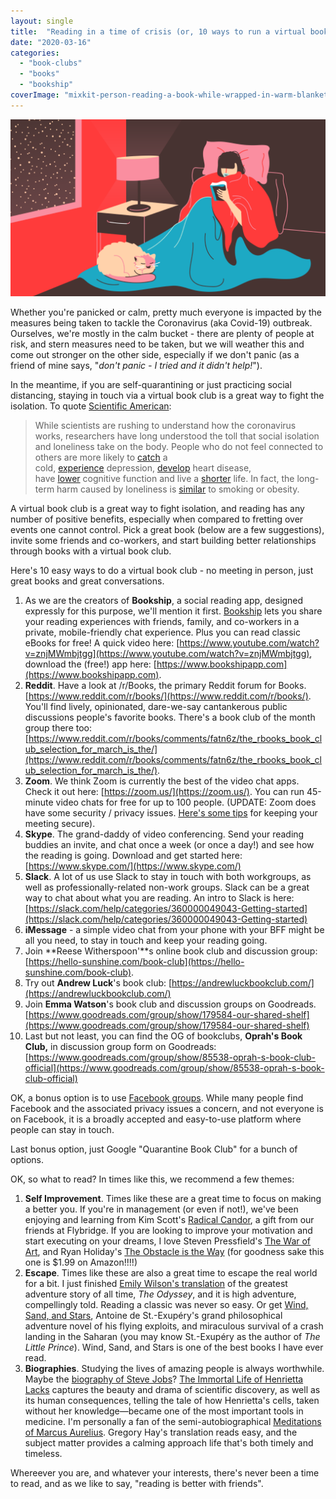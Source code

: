 ```yaml
---
layout: single
title:  "Reading in a time of crisis (or, 10 ways to run a virtual book club)"
date: "2020-03-16"
categories: 
  - "book-clubs"
  - "books"
  - "bookship"
coverImage: "mixkit-person-reading-a-book-while-wrapped-in-warm-blankets-with-75-desktop-wallpaper-1024x576-1.png"
---
```


![](/assets/images/mixkit-person-reading-a-book-while-wrapped-in-warm-blankets-with-75-desktop-wallpaper-1024x576.png)

Whether you're panicked or calm, pretty much everyone is impacted by the measures being taken to tackle the Coronavirus (aka Covid-19) outbreak. Ourselves, we're mostly in the calm bucket - there are plenty of people at risk, and stern measures need to be taken, but we will weather this and come out stronger on the other side, especially if we don't panic (as a friend of mine says, "_don't panic - I tried and it didn't help!_").

In the meantime, if you are self-quarantining or just practicing social distancing, staying in touch via a virtual book club is a great way to fight the isolation. To quote [Scientific American](https://www.scientificamerican.com/article/how-to-prevent-loneliness-in-a-time-of-social-distancing/):

> While scientists are rushing to understand how the coronavirus works, researchers have long understood the toll that social isolation and loneliness take on the body. People who do not feel connected to others are more likely to [catch](https://psycnet.apa.org/record/2017-14291-001) a cold, [experience](https://www.ncbi.nlm.nih.gov/pmc/articles/PMC2922929/) depression, [develop](https://heart.bmj.com/content/102/13/1009) heart disease, have [lower](https://ebn.bmj.com/content/17/2/59) cognitive function and live a [shorter](https://journals.plos.org/plosmedicine/article?id=10.1371/journal.pmed.1000316) life. In fact, the long-term harm caused by loneliness is [similar](https://journals.plos.org/plosmedicine/article?id=10.1371/journal.pmed.1000316) to smoking or obesity.

A virtual book club is a great way to fight isolation, and reading has any number of positive benefits, especially when compared to fretting over events one cannot control. Pick a great book (below are a few suggestions), invite some friends and co-workers, and start building better relationships through books with a virtual book club.

Here's 10 easy ways to do a virtual book club - no meeting in person, just great books and great conversations.

1. As we are the creators of **Bookship**, a social reading app, designed expressly for this purpose, we'll mention it first. [Bookship](https://www.bookshipapp.com) lets you share your reading experiences with friends, family, and co-workers in a private, mobile-friendly chat experience. Plus you can read classic eBooks for free! A quick video here: [https://www.youtube.com/watch?v=znjMWmbjtgg](https://www.youtube.com/watch?v=znjMWmbjtgg), download the (free!) app here: [https://www.bookshipapp.com](https://www.bookshipapp.com).
2. **Reddit**. Have a look at /r/Books, the primary Reddit forum for Books. [https://www.reddit.com/r/books/](https://www.reddit.com/r/books/). You'll find lively, opinionated, dare-we-say cantankerous public discussions people's favorite books. There's a book club of the month group there too: [https://www.reddit.com/r/books/comments/fatn6z/the_rbooks_book_club_selection_for_march_is_the/](https://www.reddit.com/r/books/comments/fatn6z/the_rbooks_book_club_selection_for_march_is_the/).
3. **Zoom**. We think Zoom is currently the best of the video chat apps. Check it out here: [https://zoom.us/](https://zoom.us/). You can run 45-minute video chats for free for up to 100 people. (UPDATE: Zoom does have some security / privacy issues. [Here's some tips](https://www.wired.com/story/keep-zoom-chats-private-secure/) for keeping your meeting secure).
4. **Skype**. The grand-daddy of video conferencing. Send your reading buddies an invite, and chat once a week (or once a day!) and see how the reading is going. Download and get started here: [https://www.skype.com/](https://www.skype.com/)
5. **Slack**. A lot of us use Slack to stay in touch with both workgroups, as well as professionally-related non-work groups. Slack can be a great way to chat about what you are reading. An intro to Slack is here: [https://slack.com/help/categories/360000049043-Getting-started](https://slack.com/help/categories/360000049043-Getting-started)
6. **iMessage** - a simple video chat from your phone with your BFF might be all you need, to stay in touch and keep your reading going.
7. Join **Reese Witherspoon'**s online book club and discussion group: [https://hello-sunshine.com/book-club](https://hello-sunshine.com/book-club).
8. Try out **Andrew Luck**'s book club: [https://andrewluckbookclub.com/](https://andrewluckbookclub.com/)
9. Join **Emma Watson**'s book club and discussion groups on Goodreads. [https://www.goodreads.com/group/show/179584-our-shared-shelf](https://www.goodreads.com/group/show/179584-our-shared-shelf)
10. Last but not least, you can find the OG of bookclubs, **Oprah's Book Club,** in discussion group form on Goodreads: [https://www.goodreads.com/group/show/85538-oprah-s-book-club-official](https://www.goodreads.com/group/show/85538-oprah-s-book-club-official)

OK, a bonus option is to use [Facebook groups](https://www.facebook.com/groups/). While many people find Facebook and the associated privacy issues a concern, and not everyone is on Facebook, it is a broadly accepted and easy-to-use platform where people can stay in touch.

Last bonus option, just Google "Quarantine Book Club" for a bunch of options.

OK, so what to read? In times like this, we recommend a few themes:

1. **Self Improvement**. Times like these are a great time to focus on making a better you. If you're in management (or even if not!), we've been enjoying and learning from Kim Scott's [Radical Candor](https://amzn.to/33nKh41), a gift from our friends at Flybridge. If you are looking to improve your motivation and start executing on your dreams, I love Steven Pressfield's [The War of Art](https://amzn.to/2WjEtr2), and Ryan Holiday's [The Obstacle is the Way](https://amzn.to/2WjEtr2) (for goodness sake this one is $1.99 on Amazon!!!!)
2. **Escape**. Times like these are also a great time to escape the real world for a bit. I just finished [Emily Wilson's translation](https://amzn.to/33lBT58) of the greatest adventure story of all time, _The Odyssey_, and it is high adventure, compellingly told. Reading a classic was never so easy. Or get [Wind, Sand, and Stars](https://amzn.to/2Wpidfr), Antoine de St.-Exupéry's grand philosophical adventure novel of his flying exploits, and miraculous survival of a crash landing in the Saharan (you may know St.-Exupéry as the author of _The Little Prince_). Wind, Sand, and Stars is one of the best books I have ever read.
3. **Biographies**. Studying the lives of amazing people is always worthwhile. Maybe the [biography of Steve Jobs](http://www.amazon.com/Steve-Jobs-Walter-Isaacson/dp/1451648545?SubscriptionId=AKIAIKMVYJ6MJU6ROZYQ&tag=codexmap-20&linkCode=xm2&camp=2025&creative=165953&creativeASIN=1451648545)? [The Immortal Life of Henrietta Lacks](http://www.amazon.com/Immortal-Henrietta-Lacks-Rebecca-Skloot/dp/0330533444?SubscriptionId=AKIAIKMVYJ6MJU6ROZYQ&tag=codexmap-20&linkCode=xm2&camp=2025&creative=165953&creativeASIN=0330533444) captures the beauty and drama of scientific discovery, as well as its human consequences, telling the tale of how Henrietta's cells, taken without her knowledge—became one of the most important tools in medicine. I'm personally a fan of the semi-autobiographical [Meditations of Marcus Aurelius](https://amzn.to/2U4Gape). Gregory Hay's translation reads easy, and the subject matter provides a calming approach life that's both timely and timeless.

Whereever you are, and whatever your interests, there's never been a time to read, and as we like to say, "reading is better with friends".
